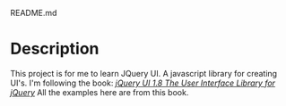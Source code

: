 README.md


# Description

This project is for me to learn JQuery UI. A javascript library for creating 
UI's. I'm following the book: [_jQuery UI 1.8 The User Interface Library for jQuery_][book_url]
All the examples here are from this book.



[book_url]: http://my.safaribooksonline.com/book/-/9781849516525

